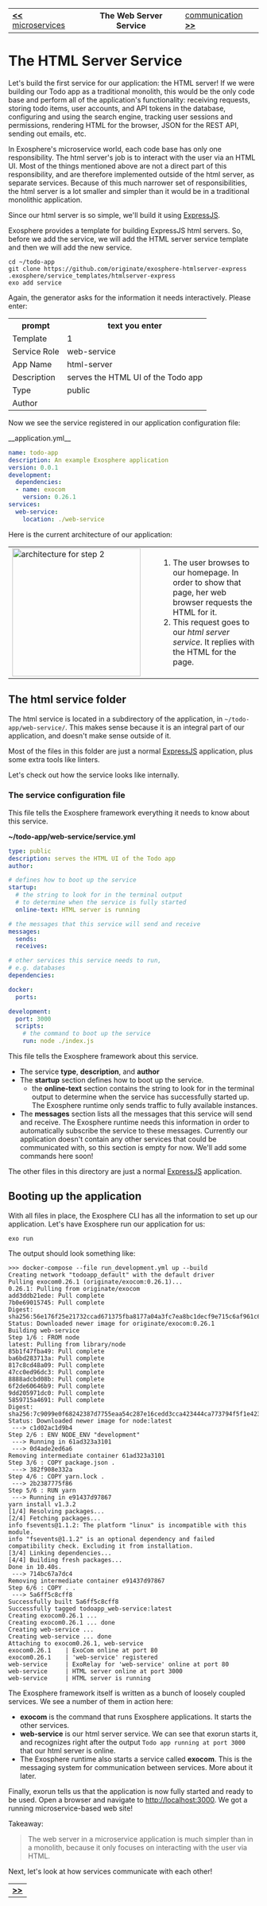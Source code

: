 <table>
  <tr>
    <td><a href="03_microservices.md"><b>&lt;&lt;</b> microservices</a></td>
    <th>The Web Server Service</th>
    <td><a href="05_communication.md">communication <b>&gt;&gt;</b></a></td>
  </tr>
</table>

# The HTML Server Service

Let's build the first service for our application: the HTML server! If we were
building our Todo app as a traditional monolith, this would be the only code
base and perform all of the application's functionality: receiving requests,
storing todo items, user accounts, and API tokens in the database, configuring
and using the search engine, tracking user sessions and permissions, rendering
HTML for the browser, JSON for the REST API, sending out emails, etc.

In Exosphere's microservice world, each code base has only one responsibility.
The html server's job is to interact with the user via an HTML UI. Most of the
things mentioned above are not a direct part of this responsibility, and are
therefore implemented outside of the html server, as separate services. Because
of this much narrower set of responsibilities, the html server is a lot smaller
and simpler than it would be in a traditional monolithic application.

Since our html server is so simple, we'll build it using
[ExpressJS](http://expressjs.com).

Exosphere provides a template for building ExpressJS html servers. So, before we
add the service, we will add the HTML server service template and then we will
add the new service.

<a class="runMarkdown_consoleWithInputFromTable">

```
cd ~/todo-app
git clone https://github.com/originate/exosphere-htmlserver-express .exosphere/service_templates/htmlserver-express
exo add service
```

Again, the generator asks for the information it needs interactively. Please
enter:

<table>
  <tr>
    <th>prompt</th>
    <th>text you enter</th>
  </tr>
  <tr>
    <td>Template</td>
    <td>1</td>
  </tr>
  <tr>
    <td>Service Role</td>
    <td>web-service</td>
  </tr>
  <tr>
    <td>App Name</td>
    <td>html-server</td>
  </tr>
  <tr>
    <td>Description</td>
    <td>serves the HTML UI of the Todo app</td>
  </tr>
  <tr>
    <td>Type</td>
    <td>public</td>
  </tr>
  <tr>
    <td>Author</td>
    <td></td>
  </tr>
</table>

</a>

Now we see the service registered in our application configuration file:

<a class="runMarkdown_verifyFileContent">
__application.yml__

```yml
name: todo-app
description: An example Exosphere application
version: 0.0.1
development:
  dependencies:
  - name: exocom
    version: 0.26.1
services:
  web-service:
    location: ./web-service
```

</a>

Here is the current architecture of our application:

<table>
  <tr>
    <td width="280">
      <img alt="architecture for step 2" src="04_architecture.png" width="258">
    </td>
    <td>
      <ol>
        <li>
          The user browses to our homepage.
          In order to show that page, her web browser requests the HTML for it.
        </li>
        <li>
          This request goes to our <i>html server service</i>.
          It replies with the HTML for the page.
        </li>
      </ol>
    </td>
  </tr>
</table>

## The html service folder

The html service is located in a subdirectory of the application, in
`~/todo-app/web-service/`. This makes sense because it is an integral part of
our application, and doesn't make sense outside of it.

Most of the files in this folder are just a normal
[ExpressJS](http://expressjs.com) application, plus some extra tools like
linters.

Let's check out how the service looks like internally.

### The service configuration file

This file tells the Exosphere framework everything it needs to know about this
service.

**~/todo-app/web-service/service.yml**

```yml
type: public
description: serves the HTML UI of the Todo app
author:

# defines how to boot up the service
startup:
  # the string to look for in the terminal output
  # to determine when the service is fully started
  online-text: HTML server is running

# the messages that this service will send and receive
messages:
  sends:
  receives:

# other services this service needs to run,
# e.g. databases
dependencies:

docker:
  ports:

development:
  port: 3000
  scripts:
    # the command to boot up the service
    run: node ./index.js
```

This file tells the Exosphere framework about this service.

* The service **type**, **description**, and **author**
* The **startup** section defines how to boot up the service.
  * the **online-text** section contains the string to look for in the terminal
    output to determine when the service has successfully started up. The
    Exosphere runtime only sends traffic to fully available instances.
* The **messages** section lists all the messages that this service will send
  and receive. The Exosphere runtime needs this information in order to
  automatically subscribe the service to these messages. Currently our
  application doesn't contain any other services that could be communicated
  with, so this section is empty for now. We'll add some commands here soon!

The other files in this directory are just a normal
[ExpressJS](http://expressjs.com) application.

## Booting up the application

With all files in place, the Exosphere CLI has all the information to set up our
application. Let's have Exosphere run our application for us:

```
exo run
```

The output should look something like:

```
>>> docker-compose --file run_development.yml up --build
Creating network "todoapp_default" with the default driver
Pulling exocom0.26.1 (originate/exocom:0.26.1)...
0.26.1: Pulling from originate/exocom
add3ddb21ede: Pull complete
7b0e69015745: Pull complete
Digest: sha256:56e176f25e21732ccad671375fba8177a04a3fc7ea8bc1decf9e715c6af961c6
Status: Downloaded newer image for originate/exocom:0.26.1
Building web-service
Step 1/6 : FROM node
latest: Pulling from library/node
85b1f47fba49: Pull complete
ba6bd283713a: Pull complete
817c8cd48a09: Pull complete
47cc0ed96dc3: Pull complete
8888adcbd08b: Pull complete
6f2de60646b9: Pull complete
9dd205971dc0: Pull complete
5859715a4691: Pull complete
Digest: sha256:7c9099e0f68242387d7755eaa54c287e16cedd3cca423444ca773794f5f1e423
Status: Downloaded newer image for node:latest
 ---> c1d02ac1d9b4
Step 2/6 : ENV NODE_ENV "development"
 ---> Running in 61ad323a3101
 ---> 0d4ade2ed6a6
Removing intermediate container 61ad323a3101
Step 3/6 : COPY package.json .
 ---> 382f908e332a
Step 4/6 : COPY yarn.lock .
 ---> 2b2387775f86
Step 5/6 : RUN yarn
 ---> Running in e91437d97867
yarn install v1.3.2
[1/4] Resolving packages...
[2/4] Fetching packages...
info fsevents@1.1.2: The platform "linux" is incompatible with this module.
info "fsevents@1.1.2" is an optional dependency and failed compatibility check. Excluding it from installation.
[3/4] Linking dependencies...
[4/4] Building fresh packages...
Done in 10.40s.
 ---> 714bc67a7dc4
Removing intermediate container e91437d97867
Step 6/6 : COPY . .
 ---> 5a6ff5c8cff8
Successfully built 5a6ff5c8cff8
Successfully tagged todoapp_web-service:latest
Creating exocom0.26.1 ...
Creating exocom0.26.1 ... done
Creating web-service ...
Creating web-service ... done
Attaching to exocom0.26.1, web-service
exocom0.26.1    | ExoCom online at port 80
exocom0.26.1    | 'web-service' registered
web-service     | ExoRelay for 'web-service' online at port 80
web-service     | HTML server online at port 3000
web-service     | HTML server is running
```

The Exosphere framework itself is written as a bunch of loosely coupled
services. We see a number of them in action here:

* **exocom** is the command that runs Exosphere applications. It starts the
  other services.
* **web-service** is our html server service. We can see that exorun starts it,
  and recognizes right after the output `Todo app running at port 3000` that our
  html server is online.
* The Exosphere runtime also starts a service called **exocom**. This is the
  messaging system for communication between services. More about it later.

Finally, exorun tells us that the application is now fully started and ready to
be used. Open a browser and navigate to
[http://localhost:3000](http://localhost:3000). We got a running
microservice-based web site!

Takeaway:

> The web server in a microservice application is much simpler than in a
> monolith, because it only focuses on interacting with the user via HTML.

Next, let's look at how services communicate with each other!

<table>
  <tr>
    <td><a href="05_communication.md"><b>&gt;&gt;</b></a></td>
  </tr>
</table>
